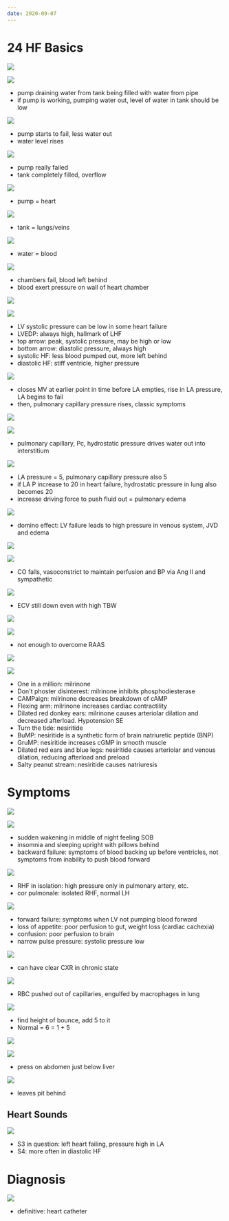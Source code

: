 ```yaml
---
date: 2020-09-07
---
```


# 24 HF Basics

<!-- HF pathogenesis -->

![](https://photos.thisispiggy.com/file/wikiFiles/201SyDy.jpg)

![](https://photos.thisispiggy.com/file/wikiFiles/6bOnrZz.jpg)

- pump draining water from tank being filled with water from pipe
- if pump is working, pumping water out, level of water in tank should be low

![](https://photos.thisispiggy.com/file/wikiFiles/LBGKskz.jpg)

- pump starts to fail, less water out
- water level rises

![](https://photos.thisispiggy.com/file/wikiFiles/VGvWqfz.jpg)

- pump really failed
- tank completely filled, overflow

![](https://photos.thisispiggy.com/file/wikiFiles/qJh1DD5.jpg)

- pump = heart

![](https://photos.thisispiggy.com/file/wikiFiles/v58Vkdg.jpg)

- tank = lungs/veins

![](https://photos.thisispiggy.com/file/wikiFiles/UwOPfIb.jpg)

- water = blood

![](https://photos.thisispiggy.com/file/wikiFiles/5vVp99M.jpg)

- chambers fail, blood left behind
- blood exert pressure on wall of heart chamber

![](https://photos.thisispiggy.com/file/wikiFiles/pfM7TK2.jpg)

![](https://photos.thisispiggy.com/file/wikiFiles/w5ifSqj.jpg)

- LV systolic pressure can be low in some heart failure
- LVEDP: always high, hallmark of LHF
- top arrow: peak, systolic pressure, may be high or low
- bottom arrow: diastolic pressure, always high
- systolic HF: less blood pumped out, more left behind
- diastolic HF: stiff ventricle, higher pressure

![](https://photos.thisispiggy.com/file/wikiFiles/Huzrt8b.jpg)

- closes MV at earlier point in time before LA empties, rise in LA pressure, LA begins to fail
- then, pulmonary capillary pressure rises, classic symptoms

![](https://photos.thisispiggy.com/file/wikiFiles/T0zP9qX.jpg)

![](https://photos.thisispiggy.com/file/wikiFiles/Tr9x2Iu.jpg)

- pulmonary capillary, Pc, hydrostatic pressure drives water out into interstitium

![](https://photos.thisispiggy.com/file/wikiFiles/2CBZ1aI.jpg)

- LA pressure = 5, pulmonary capillary pressure also 5
- if LA P increase to 20 in heart failure, hydrostatic pressure in lung also becomes 20
- increase driving force to push fluid out = pulmonary edema

![](https://photos.thisispiggy.com/file/wikiFiles/m4Nel80.jpg)

- domino effect: LV failure leads to high pressure in venous system, JVD and edema

<!-- HF water retention pathogenesis -->

![](https://photos.thisispiggy.com/file/wikiFiles/r7IW5vU.jpg)

![](https://photos.thisispiggy.com/file/wikiFiles/ReBAEPy.jpg)

- CO falls, vasoconstrict to maintain perfusion and BP via Ang II and sympathetic

![](https://photos.thisispiggy.com/file/wikiFiles/JxqQOY4.jpg)

- ECV still down even with high TBW

![](https://photos.thisispiggy.com/file/wikiFiles/Zg08zuu.jpg)

![](https://photos.thisispiggy.com/file/wikiFiles/XXE9cbT.jpg)

- not enough to overcome RAAS

![](https://photos.thisispiggy.com/file/wikiFiles/cG4kwC5.jpg)

![](https://photos.thisispiggy.com/file/wikiFiles/a053f19.jpg)

- One in a million: milrinone
- Don't phoster disinterest: milrinone inhibits phosphodiesterase
- CAMPaign: milrinone decreases breakdown of cAMP
- Flexing arm: milrinone increases cardiac contractility
- Dilated red donkey ears: milrinone causes arteriolar dilation and decreased afterload. Hypotension SE
- Turn the tide: nesiritide
- BuMP: nesiritide is a synthetic form of brain natriuretic peptide (BNP)
- GruMP: nesiritide increases cGMP in smooth muscle
- Dilated red ears and blue legs: nesiritide causes arteriolar and venous dilation, reducing afterload and preload
- Salty peanut stream: nesiritide causes natriuresis

# Symptoms

<!-- HF symptoms, left and right. Backward and forward failure, lung biopsy, JVP -->

![](https://photos.thisispiggy.com/file/wikiFiles/LbKcMlR.jpg)

![](https://photos.thisispiggy.com/file/wikiFiles/kWRuIZt.jpg)

- sudden wakening in middle of night feeling SOB
- insomnia and sleeping upright with pillows behind
- backward failure: symptoms of blood backing up before ventricles, not symptoms from inability to push blood forward

![](https://photos.thisispiggy.com/file/wikiFiles/2dOkh3P.jpg)

- RHF in isolation: high pressure only in pulmonary artery, etc.
- cor pulmonale: isolated RHF, normal LH

![](https://photos.thisispiggy.com/file/wikiFiles/qWmqBnW.jpg)

- forward failure: symptoms when LV not pumping blood forward
- loss of appetite: poor perfusion to gut, weight loss (cardiac cachexia)
- confusion: poor perfusion to brain
- narrow pulse pressure: systolic pressure low

![](https://photos.thisispiggy.com/file/wikiFiles/pmMp6V2.jpg)

- can have clear CXR in chronic state

![](https://photos.thisispiggy.com/file/wikiFiles/CRLlwY7.jpg)

- RBC pushed out of capillaries, engulfed by macrophages in lung

![](https://photos.thisispiggy.com/file/wikiFiles/iDAtO1S.jpg)

- find height of bounce, add 5 to it
- Normal = 6 = 1 + 5

![](https://photos.thisispiggy.com/file/wikiFiles/rEm2LoS.jpg)

![](https://photos.thisispiggy.com/file/wikiFiles/7CPZSnM.jpg)

- press on abdomen just below liver

![](https://photos.thisispiggy.com/file/wikiFiles/AjggYci.jpg)

- leaves pit behind

## Heart Sounds

<!-- heart failure heart sounds -->

![](https://photos.thisispiggy.com/file/wikiFiles/IYbYfix.jpg)

- S3 in question: left heart failing, pressure high in LA
- S4: more often in diastolic HF

# Diagnosis

<!-- HF diagnosis -->

![](https://photos.thisispiggy.com/file/wikiFiles/RxGMzhX.jpg)

- definitive: heart catheter
